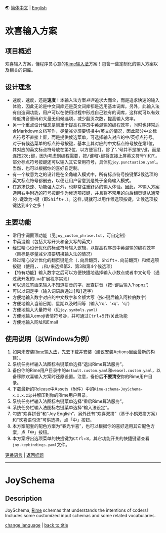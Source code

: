 <a id="语言" />

🌏 [简体中文](#简体中文) | [English](#英文)

<a id="简体中文" />

# 欢喜输入方案
## 项目概述
欢喜输入方案，懂程序员心意的[Rime输入法](https://rime.im/)方案！包含一些定制化的输入方案以及相关的词库。

## 设计理念
* 速度，速度，还是**速度**！本输入法方案*并非*追求大而全，而是追求快速的输入体验，因此无论是中文词库还是英文词库都是选用基本词库。另外，此输入法有自造词功能，用户可以在使用过程中形成自己独有的词库，这样就可以有效降低拼音重码和大量无用候选项，减少翻页次数，提高输入效率。
* 另一个重点设计理念是侧重于提高程序员中英混输的编程效率，同时也非常适合Markdown文档写作，尽量减少须要切换中/英文的情况，因此部分中文标点符号不直接上屏，而是提供候选菜单，可选择输入对应的中/英标点符号。对于有候选菜单的标点符号按键，基本上其对应的中文标点符号放在第1位，其对应的英文标点符号放在第2位，以方便盲打。除了‘、’号并不是按<kbd>\\</kbd>键，而是连按2次<kbd>;</kbd>键，因为考虑到编程需要，按<kbd>/</kbd>键和<kbd>\\</kbd>键将直接上屏英文符号‘/’和‘\’。部分标点符号按键还可以输入其它常用符号，具体见`joy.punctuation.yaml`。当然，也可以根据你的喜好自定制。
* 有一个故意为之的设计是在全角输入模式中，所有标点符号按键第2候选项的英文标点符号都删去，以便让用户留意到是处于全角输入模式。
* 在追求快速、功能强大之外，也非常注重舒适的输入体验。因此，本输入方案选用右手附近的符号按键作为候选项按键，并且将不常用的向后翻页键从通常的<kbd>,</kbd>键改为<kbd>></kbd>键（即<kbd>Shift</kbd>+<kbd>.</kbd>）。这样<kbd>,</kbd>键就可以用作候选项按键，让候选项按键达到4个之多！

## 主要功能
* 常用字词固顶功能（见`joy_custom_phrase.txt`，可自定制）
* 中英混输（包括大写开头和全大写的英文）
* 经过精心设计优化的标点符号输入逻辑，以提高程序员中英混输的编程效率（目标是尽量减少须要切换输入法的情况）
* 经过精心设计优化的翻页键组合（<kbd>.</kbd>向后翻页，<kbd>Shift</kbd>+<kbd>.</kbd>向前翻页）和候选项按键（使用<kbd>,</kbd>、<kbd>;</kbd>和<kbd>/</kbd>来选择第2、第3和第4个候选项）
* 【特有功能】输入数字之后可以方便快捷地选择输入小数点或者中文句号（通过我开发的Lua扩展程序实现）
* 可以通过笔画来输入不知道拼音的字，反查拼音（按<kbd>~</kbd>键后输入'hspnz'）
* 可以以词定字（输入词语后通过<kbd>[</kbd>和<kbd>]</kbd>选字）
* 方便地输入数字对应的中文数字和金额大写（按<kbd>></kbd>键后输入阿拉伯数字）
* 方便地输入当前日期、星期以及时间等（输入'rq'、'xq'、'sj'）
* 方便地输入大量符号（见`joy.symbols.yaml`）
* 方便地输入emoji表情符号😃，并可通过<kbd>Ctrl</kbd>+<kbd>5</kbd>开/关此功能
* 方便地输入网址和Email

## 使用说明（以Windows为例）
1. 如果未安装[Rime输入法](https://github.com/rime/weasel)，先去下载并安装（建议安装Actions里面最新的构建）。
2. 系统任务栏输入法图标右键菜单选择“退出Rime算法服务”。
3. 备份你的Rime用户目录中的`default.custom.yaml`和`weasel.custom.yaml`，以备移除欢喜输入方案时还原设置。注意，备份后**不要清空**你的Rime用户目录。
4. 下载最新的Release中Assets（附件）中的`Rime-schema-JoySchema-x.x.x.zip`并解压到你的Rime用户目录。
5. 系统任务栏输入法图标右键菜单选择“重启Rime算法服务”。
6. 系统任务栏输入法图标右键菜单选择“输入法设定”。
7. 勾选“欢喜拼音”和“Joy English”，另外还有“欢喜双拼”（基于小鹤双拼方案）和“欢喜语句流”可供选择，点「中」按钮。
8. 本方案配套的配色方案为“春光乍喜”，也可以根据你的喜好选用其它配色方案，点「中」按钮。
9. 本方案呼出选项菜单的快捷键为<kbd>Ctrl</kbd>+<kbd>8</kbd>，其它功能开关的快捷键请查看`joy.keybindings.yaml`文件。

[更换语言](#语言) | [返回标题](#简体中文)

---

<a id="英文" />

# JoySchema
## Description
JoySchema, [Rime](https://github.com/rime) schemas that understands the intentions of coders! Includes some customized input schemas and some related vocabularies.

[change language](#语言) | [back to title](#英文)
